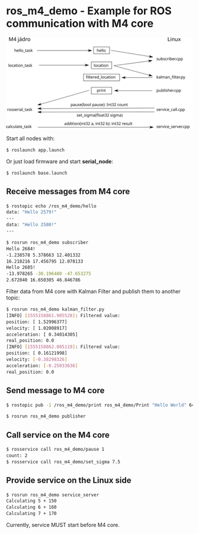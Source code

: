 # ros_m4_demo - Example for ROS communication with M4 core
![ros_m4_demo](ros_m4_demo.svg)

Start all nodes with:
```sh
$ roslaunch app.launch
```
Or just load firmware and start **serial_node**:
```sh
$ roslaunch base.launch
```

## Receive messages from M4 core
```sh
$ rostopic echo /ros_m4_demo/hello
data: "Hello 2579!"
---
data: "Hello 2580!"
---
```

```sh
$ rosrun ros_m4_demo subscriber
Hello 2684!
-1.238578 5.378663 12.401332
16.218216 17.456795 12.078133
Hello 2685!
-13.978265 -30.196480 -47.653275
2.672040 16.650305 46.846786
```

Filter data from M4 core with Kalman Filter and publish them to another topic:
```sh
$ rosrun ros_m4_demo kalman_filter.py
[INFO] [1555158861.905520]: Filtered value:
position: [ 1.52996377]
velocity: [ 1.02008917]
acceleration: [ 0.34014305]
real_position: 0.0
[INFO] [1555158862.005119]: Filtered value:
position: [ 0.16121998]
velocity: [-0.38298326]
acceleration: [-0.25033636]
real_position: 0.0

```

## Send message to M4 core
```sh
$ rostopic pub -1 /ros_m4_demo/print ros_m4_demo/Print "Hello World" 64
```

```sh
$ rosrun ros_m4_demo publisher
```

## Call service on the M4 core
```sh
$ rosservice call ros_m4_demo/pause 1
count: 2
$ rosservice call ros_m4_demo/set_sigma 7.5
```

## Provide service on the Linux side
```sh
$ rosrun ros_m4_demo service_server
Calculating 5 + 150
Calculating 6 + 160
Calculating 7 + 170
```
Currently, service MUST start before M4 core.
